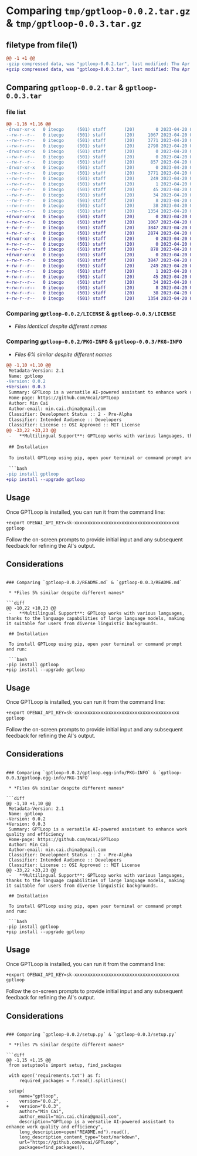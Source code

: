 # Comparing `tmp/gptloop-0.0.2.tar.gz` & `tmp/gptloop-0.0.3.tar.gz`

## filetype from file(1)

```diff
@@ -1 +1 @@
-gzip compressed data, was "gptloop-0.0.2.tar", last modified: Thu Apr 20 07:01:13 2023, max compression
+gzip compressed data, was "gptloop-0.0.3.tar", last modified: Thu Apr 20 07:40:52 2023, max compression
```

## Comparing `gptloop-0.0.2.tar` & `gptloop-0.0.3.tar`

### file list

```diff
@@ -1,16 +1,16 @@
-drwxr-xr-x   0 itecgo     (501) staff       (20)        0 2023-04-20 07:01:13.517239 gptloop-0.0.2/
--rw-r--r--   0 itecgo     (501) staff       (20)     1067 2023-04-20 05:20:57.000000 gptloop-0.0.2/LICENSE
--rw-r--r--   0 itecgo     (501) staff       (20)     3771 2023-04-20 07:01:13.517043 gptloop-0.0.2/PKG-INFO
--rw-r--r--   0 itecgo     (501) staff       (20)     2798 2023-04-20 05:17:52.000000 gptloop-0.0.2/README.md
-drwxr-xr-x   0 itecgo     (501) staff       (20)        0 2023-04-20 07:01:13.515489 gptloop-0.0.2/gptloop/
--rw-r--r--   0 itecgo     (501) staff       (20)        0 2023-04-20 05:49:12.000000 gptloop-0.0.2/gptloop/__init__.py
--rw-r--r--   0 itecgo     (501) staff       (20)      857 2023-04-20 07:00:28.000000 gptloop-0.0.2/gptloop/cli.py
-drwxr-xr-x   0 itecgo     (501) staff       (20)        0 2023-04-20 07:01:13.516750 gptloop-0.0.2/gptloop.egg-info/
--rw-r--r--   0 itecgo     (501) staff       (20)     3771 2023-04-20 07:01:13.000000 gptloop-0.0.2/gptloop.egg-info/PKG-INFO
--rw-r--r--   0 itecgo     (501) staff       (20)      249 2023-04-20 07:01:13.000000 gptloop-0.0.2/gptloop.egg-info/SOURCES.txt
--rw-r--r--   0 itecgo     (501) staff       (20)        1 2023-04-20 07:01:13.000000 gptloop-0.0.2/gptloop.egg-info/dependency_links.txt
--rw-r--r--   0 itecgo     (501) staff       (20)       45 2023-04-20 07:01:13.000000 gptloop-0.0.2/gptloop.egg-info/entry_points.txt
--rw-r--r--   0 itecgo     (501) staff       (20)       34 2023-04-20 07:01:13.000000 gptloop-0.0.2/gptloop.egg-info/requires.txt
--rw-r--r--   0 itecgo     (501) staff       (20)        8 2023-04-20 07:01:13.000000 gptloop-0.0.2/gptloop.egg-info/top_level.txt
--rw-r--r--   0 itecgo     (501) staff       (20)       38 2023-04-20 07:01:13.517283 gptloop-0.0.2/setup.cfg
--rw-r--r--   0 itecgo     (501) staff       (20)     1354 2023-04-20 07:00:44.000000 gptloop-0.0.2/setup.py
+drwxr-xr-x   0 itecgo     (501) staff       (20)        0 2023-04-20 07:40:52.321396 gptloop-0.0.3/
+-rw-r--r--   0 itecgo     (501) staff       (20)     1067 2023-04-20 05:20:57.000000 gptloop-0.0.3/LICENSE
+-rw-r--r--   0 itecgo     (501) staff       (20)     3847 2023-04-20 07:40:52.321122 gptloop-0.0.3/PKG-INFO
+-rw-r--r--   0 itecgo     (501) staff       (20)     2874 2023-04-20 07:26:33.000000 gptloop-0.0.3/README.md
+drwxr-xr-x   0 itecgo     (501) staff       (20)        0 2023-04-20 07:40:52.318997 gptloop-0.0.3/gptloop/
+-rw-r--r--   0 itecgo     (501) staff       (20)        0 2023-04-20 05:49:12.000000 gptloop-0.0.3/gptloop/__init__.py
+-rw-r--r--   0 itecgo     (501) staff       (20)      878 2023-04-20 07:38:53.000000 gptloop-0.0.3/gptloop/cli.py
+drwxr-xr-x   0 itecgo     (501) staff       (20)        0 2023-04-20 07:40:52.320706 gptloop-0.0.3/gptloop.egg-info/
+-rw-r--r--   0 itecgo     (501) staff       (20)     3847 2023-04-20 07:40:52.000000 gptloop-0.0.3/gptloop.egg-info/PKG-INFO
+-rw-r--r--   0 itecgo     (501) staff       (20)      249 2023-04-20 07:40:52.000000 gptloop-0.0.3/gptloop.egg-info/SOURCES.txt
+-rw-r--r--   0 itecgo     (501) staff       (20)        1 2023-04-20 07:40:52.000000 gptloop-0.0.3/gptloop.egg-info/dependency_links.txt
+-rw-r--r--   0 itecgo     (501) staff       (20)       45 2023-04-20 07:40:52.000000 gptloop-0.0.3/gptloop.egg-info/entry_points.txt
+-rw-r--r--   0 itecgo     (501) staff       (20)       34 2023-04-20 07:40:52.000000 gptloop-0.0.3/gptloop.egg-info/requires.txt
+-rw-r--r--   0 itecgo     (501) staff       (20)        8 2023-04-20 07:40:52.000000 gptloop-0.0.3/gptloop.egg-info/top_level.txt
+-rw-r--r--   0 itecgo     (501) staff       (20)       38 2023-04-20 07:40:52.321471 gptloop-0.0.3/setup.cfg
+-rw-r--r--   0 itecgo     (501) staff       (20)     1354 2023-04-20 07:40:07.000000 gptloop-0.0.3/setup.py
```

### Comparing `gptloop-0.0.2/LICENSE` & `gptloop-0.0.3/LICENSE`

 * *Files identical despite different names*

### Comparing `gptloop-0.0.2/PKG-INFO` & `gptloop-0.0.3/PKG-INFO`

 * *Files 6% similar despite different names*

```diff
@@ -1,10 +1,10 @@
 Metadata-Version: 2.1
 Name: gptloop
-Version: 0.0.2
+Version: 0.0.3
 Summary: GPTLoop is a versatile AI-powered assistant to enhance work quality and efficiency
 Home-page: https://github.com/mcai/GPTLoop
 Author: Min Cai
 Author-email: min.cai.china@gmail.com
 Classifier: Development Status :: 2 - Pre-Alpha
 Classifier: Intended Audience :: Developers
 Classifier: License :: OSI Approved :: MIT License
@@ -33,22 +33,23 @@
 -   **Multilingual Support**: GPTLoop works with various languages, thanks to the language capabilities of large language models, making it suitable for users from diverse linguistic backgrounds.
 
 ## Installation
 
 To install GPTLoop using pip, open your terminal or command prompt and run:
 
 ```bash
-pip install gptloop
+pip install --upgrade gptloop
 ```
 
 ## Usage
 
 Once GPTLoop is installed, you can run it from the command line:
 
 ```bash
+export OPENAI_API_KEY=sk-xxxxxxxxxxxxxxxxxxxxxxxxxxxxxxxxxxxxxxxx
 gptloop
 ```
 
 Follow the on-screen prompts to provide initial input and any subsequent feedback for refining the AI's output.
 
 ## Considerations
```

### Comparing `gptloop-0.0.2/README.md` & `gptloop-0.0.3/README.md`

 * *Files 5% similar despite different names*

```diff
@@ -10,22 +10,23 @@
 -   **Multilingual Support**: GPTLoop works with various languages, thanks to the language capabilities of large language models, making it suitable for users from diverse linguistic backgrounds.
 
 ## Installation
 
 To install GPTLoop using pip, open your terminal or command prompt and run:
 
 ```bash
-pip install gptloop
+pip install --upgrade gptloop
 ```
 
 ## Usage
 
 Once GPTLoop is installed, you can run it from the command line:
 
 ```bash
+export OPENAI_API_KEY=sk-xxxxxxxxxxxxxxxxxxxxxxxxxxxxxxxxxxxxxxxx
 gptloop
 ```
 
 Follow the on-screen prompts to provide initial input and any subsequent feedback for refining the AI's output.
 
 ## Considerations
```

### Comparing `gptloop-0.0.2/gptloop.egg-info/PKG-INFO` & `gptloop-0.0.3/gptloop.egg-info/PKG-INFO`

 * *Files 6% similar despite different names*

```diff
@@ -1,10 +1,10 @@
 Metadata-Version: 2.1
 Name: gptloop
-Version: 0.0.2
+Version: 0.0.3
 Summary: GPTLoop is a versatile AI-powered assistant to enhance work quality and efficiency
 Home-page: https://github.com/mcai/GPTLoop
 Author: Min Cai
 Author-email: min.cai.china@gmail.com
 Classifier: Development Status :: 2 - Pre-Alpha
 Classifier: Intended Audience :: Developers
 Classifier: License :: OSI Approved :: MIT License
@@ -33,22 +33,23 @@
 -   **Multilingual Support**: GPTLoop works with various languages, thanks to the language capabilities of large language models, making it suitable for users from diverse linguistic backgrounds.
 
 ## Installation
 
 To install GPTLoop using pip, open your terminal or command prompt and run:
 
 ```bash
-pip install gptloop
+pip install --upgrade gptloop
 ```
 
 ## Usage
 
 Once GPTLoop is installed, you can run it from the command line:
 
 ```bash
+export OPENAI_API_KEY=sk-xxxxxxxxxxxxxxxxxxxxxxxxxxxxxxxxxxxxxxxx
 gptloop
 ```
 
 Follow the on-screen prompts to provide initial input and any subsequent feedback for refining the AI's output.
 
 ## Considerations
```

### Comparing `gptloop-0.0.2/setup.py` & `gptloop-0.0.3/setup.py`

 * *Files 7% similar despite different names*

```diff
@@ -1,15 +1,15 @@
 from setuptools import setup, find_packages
 
 with open('requirements.txt') as f:
     required_packages = f.read().splitlines()
 
 setup(
     name="gptloop",
-    version="0.0.2",
+    version="0.0.3",
     author="Min Cai",
     author_email="min.cai.china@gmail.com",
     description="GPTLoop is a versatile AI-powered assistant to enhance work quality and efficiency",
     long_description=open("README.md").read(),
     long_description_content_type="text/markdown",
     url="https://github.com/mcai/GPTLoop",
     packages=find_packages(),
```

